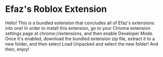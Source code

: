 # Efaz's Roblox Extension

Hello! This is a bundled extension that concludes all of Efaz's extensions into one! In order to install this extension, go to your Chrome extension settings page at chrome://extensions, and then enable Developer Mode. Once it's enabled, download the bundled extension zip file, extract it to a new folder, and then select Load Unpacked and select the new folder! And then, enjoy!